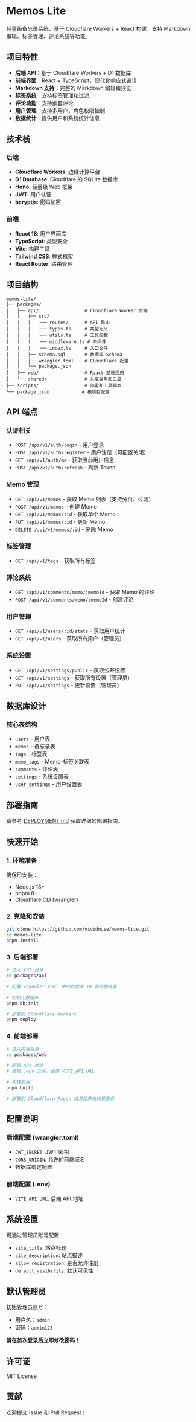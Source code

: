 # Memos Lite

轻量级备忘录系统，基于 Cloudflare Workers + React 构建，支持 Markdown 编辑、标签管理、评论系统等功能。

## 项目特性

- **后端 API**：基于 Cloudflare Workers + D1 数据库
- **前端界面**：React + TypeScript，现代化响应式设计
- **Markdown 支持**：完整的 Markdown 编辑和预览
- **标签系统**：支持标签管理和过滤
- **评论功能**：支持嵌套评论
- **用户管理**：支持多用户，角色权限控制
- **数据统计**：提供用户和系统统计信息

## 技术栈

### 后端
- **Cloudflare Workers**: 边缘计算平台
- **D1 Database**: Cloudflare 的 SQLite 数据库
- **Hono**: 轻量级 Web 框架
- **JWT**: 用户认证
- **bcryptjs**: 密码加密

### 前端
- **React 18**: 用户界面库
- **TypeScript**: 类型安全
- **Vite**: 构建工具
- **Tailwind CSS**: 样式框架
- **React Router**: 路由管理

## 项目结构

```
memos-lite/
├── packages/
│   ├── api/                 # Cloudflare Worker 后端
│   │   ├── src/
│   │   │   ├── routes/      # API 路由
│   │   │   ├── types.ts     # 类型定义
│   │   │   ├── utils.ts     # 工具函数
│   │   │   ├── middleware.ts # 中间件
│   │   │   └── index.ts     # 入口文件
│   │   ├── schema.sql       # 数据库 Schema
│   │   ├── wrangler.toml    # Cloudflare 配置
│   │   └── package.json
│   ├── web/                 # React 前端应用
│   └── shared/              # 共享类型和工具
├── scripts/                 # 部署和工具脚本
└── package.json            # 根项目配置
```

## API 端点

### 认证相关
- `POST /api/v1/auth/login` - 用户登录
- `POST /api/v1/auth/register` - 用户注册（可配置关闭）
- `GET /api/v1/auth/me` - 获取当前用户信息
- `POST /api/v1/auth/refresh` - 刷新 Token

### Memo 管理
- `GET /api/v1/memos` - 获取 Memo 列表（支持分页、过滤）
- `POST /api/v1/memos` - 创建 Memo
- `GET /api/v1/memos/:id` - 获取单个 Memo
- `PUT /api/v1/memos/:id` - 更新 Memo
- `DELETE /api/v1/memos/:id` - 删除 Memo

### 标签管理
- `GET /api/v1/tags` - 获取所有标签

### 评论系统
- `GET /api/v1/comments/memo/:memoId` - 获取 Memo 的评论
- `POST /api/v1/comments/memo/:memoId` - 创建评论

### 用户管理
- `GET /api/v1/users/:id/stats` - 获取用户统计
- `GET /api/v1/users` - 获取所有用户（管理员）

### 系统设置
- `GET /api/v1/settings/public` - 获取公开设置
- `GET /api/v1/settings` - 获取所有设置（管理员）
- `PUT /api/v1/settings` - 更新设置（管理员）

## 数据库设计

### 核心表结构
- `users` - 用户表
- `memos` - 备忘录表
- `tags` - 标签表
- `memo_tags` - Memo-标签关联表
- `comments` - 评论表
- `settings` - 系统设置表
- `user_settings` - 用户设置表

## 部署指南

请参考 [DEPLOYMENT.md](./DEPLOYMENT.md) 获取详细的部署指南。

## 快速开始

### 1. 环境准备

确保已安装：
- Node.js 18+
- pnpm 8+
- Cloudflare CLI (wrangler)

### 2. 克隆和安装

```bash
git clone https://github.com/vividmuse/memos-lite.git
cd memos-lite
pnpm install
```

### 3. 后端部署

```bash
# 进入 API 目录
cd packages/api

# 配置 wrangler.toml 中的数据库 ID 和环境变量

# 初始化数据库
pnpm db:init

# 部署到 Cloudflare Workers
pnpm deploy
```

### 4. 前端部署

```bash
# 进入前端目录
cd packages/web

# 配置 API 地址
# 编辑 .env 文件，设置 VITE_API_URL

# 构建前端
pnpm build

# 部署到 Cloudflare Pages 或其他静态托管服务
```

## 配置说明

### 后端配置 (wrangler.toml)
- `JWT_SECRET`: JWT 密钥
- `CORS_ORIGIN`: 允许的前端域名
- 数据库绑定配置

### 前端配置 (.env)
- `VITE_API_URL`: 后端 API 地址

## 系统设置

可通过管理员账号配置：
- `site_title`: 站点标题
- `site_description`: 站点描述
- `allow_registration`: 是否允许注册
- `default_visibility`: 默认可见性

## 默认管理员

初始管理员账号：
- 用户名：`admin`
- 密码：`admin123`

**请在首次登录后立即修改密码！**

## 许可证

MIT License

## 贡献

欢迎提交 Issue 和 Pull Request！
